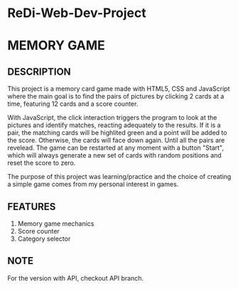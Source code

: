 # ReDi-Web-Dev-Project

# MEMORY GAME

## DESCRIPTION
This project is a memory card game made with HTML5, CSS and JavaScript where the main goal is to find the pairs of pictures by clicking 2 cards at a time, featuring 12 cards and a score counter. 

With JavaScript, the click interaction triggers the program to look at the pictures and identify matches, reacting adequately to the results. If it is a pair, the matching cards will be highlited green and a point will be added to the score. Otherwise, the cards will face down again. Until all the pairs are revelead.
The game can be restarted at any moment with a button "Start", which will always generate a new set of cards with random positions and reset the score to zero.

The purpose of this project was learning/practice and the choice of creating a simple game comes from my personal interest in games. 

## FEATURES
1. Memory game mechanics
2. Score counter
3. Category selector

## NOTE
For the version with API, checkout API branch.
